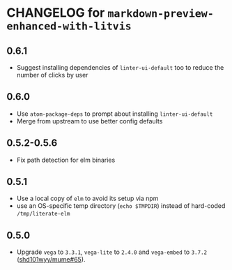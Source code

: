 # CHANGELOG for `markdown-preview-enhanced-with-litvis`

## 0.6.1

*   Suggest installing dependencies of `linter-ui-default` too to reduce the number of clicks by user

## 0.6.0

*   Use `atom-package-deps` to prompt about installing `linter-ui-default`
*   Merge from upstream to use better config defaults

## 0.5.2-0.5.6

*   Fix path detection for elm binaries

## 0.5.1

*   Use a local copy of `elm` to avoid its setup via npm
*   use an OS-specific temp directory (`echo $TMPDIR`) instead of hard-coded `/tmp/literate-elm`

## 0.5.0

*   Upgrade `vega` to `3.3.1`, `vega-lite` to `2.4.0` and `vega-embed` to `3.7.2` ([shd101wyy/mume#65](https://github.com/shd101wyy/mume/pull/65)).
